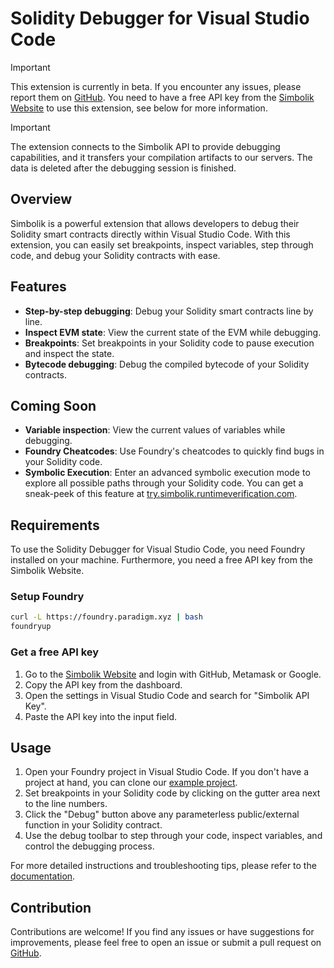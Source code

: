 # Solidity Debugger for Visual Studio Code

> [!IMPORTANT]
> This extension is currently in beta. If you encounter any issues, please report them on [GitHub](https://github.com/runtimeverification/simbolik-vscode/issues).
> You need to have a free API key from the [Simbolik Website](https://simbolik.runtimeverification.com) to use this extension, see below for more information.

> [!IMPORTANT]
> The extension connects to the Simbolik API to provide debugging capabilities, and it transfers your compilation artifacts to our servers.
> The data is deleted after the debugging session is finished.

## Overview

Simbolik is a powerful extension that allows developers to debug their Solidity smart contracts directly within Visual Studio Code.
With this extension, you can easily set breakpoints, inspect variables, step through code, and debug your Solidity contracts with ease.

## Features

- **Step-by-step debugging**: Debug your Solidity smart contracts line by line.
- **Inspect EVM state**: View the current state of the EVM while debugging.
- **Breakpoints**: Set breakpoints in your Solidity code to pause execution and inspect the state.
- **Bytecode debugging**: Debug the compiled bytecode of your Solidity contracts.

## Coming Soon

- **Variable inspection**: View the current values of variables while debugging.
- **Foundry Cheatcodes**: Use Foundry's cheatcodes to quickly find bugs in your Solidity code.
- **Symbolic Execution**: Enter an advanced symbolic execution mode to explore all possible paths through your Solidity code. You can get a sneak-peek of this feature at [try.simbolik.runtimeverification.com](try.simbolik.runtimeverification.com).

## Requirements

To use the Solidity Debugger for Visual Studio Code, you need Foundry installed on your machine.
Furthermore, you need a free API key from the Simbolik Website.

### Setup Foundry

```bash
curl -L https://foundry.paradigm.xyz | bash
foundryup
```

### Get a free API key

1. Go to the [Simbolik Website](https://simbolik.runtimeverification.com) and login with GitHub, Metamask or Google.
2. Copy the API key from the dashboard.
3. Open the settings in Visual Studio Code and search for "Simbolik API Key".
4. Paste the API key into the input field.

## Usage

1. Open your Foundry project in Visual Studio Code. If you don't have a project at hand, you can clone our [example project](https://github.com/runtimeverification/simbolik-examples).
2. Set breakpoints in your Solidity code by clicking on the gutter area next to the line numbers.
3. Click the "Debug" button above any parameterless public/external function in your Solidity contract.
5. Use the debug toolbar to step through your code, inspect variables, and control the debugging process.

For more detailed instructions and troubleshooting tips, please refer to the [documentation](https://docs.runtimeverification.com/simbolik).

## Contribution

Contributions are welcome! If you find any issues or have suggestions for improvements, please feel free to open an issue or submit a pull request on [GitHub](https://github.com/runtimeverification/simbolik-vscode).
